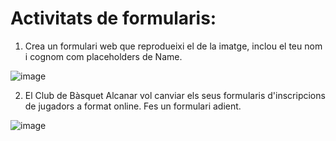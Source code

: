 # Activitats de formularis:

1. Crea un formulari web que reprodueixi el de la imatge, inclou el teu nom i cognom com placeholders de Name.

![image](https://user-images.githubusercontent.com/110727546/232078849-eb4eaeff-e292-4597-9643-8010e1c3e6a6.png)

2. El Club de Bàsquet Alcanar vol canviar els seus formularis d'inscripcions de jugadors a format online. Fes un formulari adient.

![image](https://user-images.githubusercontent.com/110727546/232234197-fa12fe92-e323-4c79-be66-f9f62f45eece.png)



